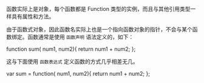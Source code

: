 函数实际上是对象，每个函数都是 Function 类型的实例，而且与其他引用类型一样具有属性和方法。

由于函数式对象，因此函数名实际上也是一个指向函数对象的指针，不会与某个函数绑定。函数通常是使用 `函数声明` 语法定义的，如下：

  function sum( num1, num2){
    return num1 + num2;
  };
  
这与下面使用 `函数表达式` 定义函数的方式几乎相差无几。

  var sum = function( num1, num2){
      return num1 + num2;
  };
